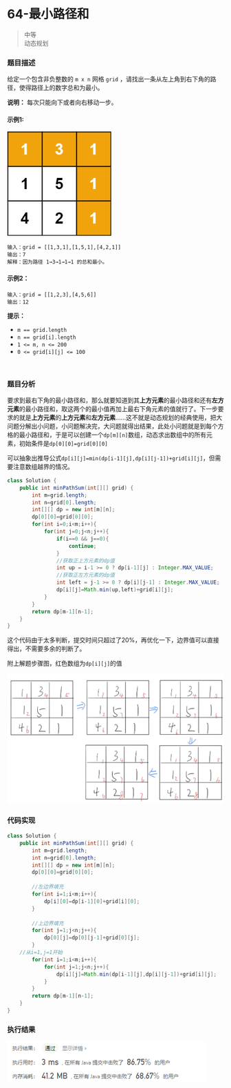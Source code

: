 # 64-最小路径和

> 中等  
> 动态规划

### 题目描述

给定一个包含非负整数的 `m x n` 网格 `grid` ，请找出一条从左上角到右下角的路径，使得路径上的数字总和为最小。

**说明：** 每次只能向下或者向右移动一步。

#### 示例1:

![pic1](https://github.com/hinkleung/leetcode/blob/main/problems/64-最小路径和/64-pic1.jpg)

```
输入：grid = [[1,3,1],[1,5,1],[4,2,1]]
输出：7
解释：因为路径 1→3→1→1→1 的总和最小。
```

#### 示例2：

```
输入：grid = [[1,2,3],[4,5,6]]
输出：12
```

**提示：**

- `m == grid.length`
- `n == grid[i].length`
- `1 <= m, n <= 200`
- `0 <= grid[i][j] <= 100`

</br>

### 题目分析

要求到最右下角的最小路径和，那么就要知道到其**上方元素**的最小路径和还有**左方元素**的最小路径和，取这两个的最小值再加上最右下角元素的值就行了。下一步要求的就是**上方元素**的**上方元素**和**左方元素**……这不就是动态规划的经典使用，把大问题分解出小问题，小问题解决完，大问题就得出结果，此处小问题就是到每个方格的最小路径和，于是可以创建一个`dp[m][n]`数组，动态求出数组中的所有元素，初始条件是`dp[0][0]=grid[0][0]`

可以抽象出推导公式`dp[i][j]=min(dp[i-1][j],dp[i][j-1])+grid[i][j]`，但需要注意数组越界的情况。

```java
class Solution {
    public int minPathSum(int[][] grid) {
        int m=grid.length;
        int n=grid[0].length;
        int[][] dp = new int[m][n];
        dp[0][0]=grid[0][0];
        for(int i=0;i<m;i++){
            for(int j=0;j<n;j++){
                if(i==0 && j==0){
                    continue;
                }
                //获取正上方元素的dp值
                int up = i-1 >= 0 ? dp[i-1][j] : Integer.MAX_VALUE;
                //获取正左方元素的dp值
                int left = j-1 >= 0 ? dp[i][j-1] : Integer.MAX_VALUE;
                dp[i][j]=Math.min(up,left)+grid[i][j];
            }
        }
        return dp[m-1][n-1];
    }
}
```

这个代码由于太多判断，提交时间只超过了20%，再优化一下，边界值可以直接得出，不需要多余的判断了。

附上解题步骤图，红色数组为`dp[i][j]`的值

![pic](https://github.com/hinkleung/leetcode/blob/main/problems/64-最小路径和/64-pic.jpg)

### 代码实现

```java
class Solution {
    public int minPathSum(int[][] grid) {
        int m=grid.length;
        int n=grid[0].length;
        int[][] dp = new int[m][n];
        dp[0][0]=grid[0][0];

        //左边界填充
        for(int i=1;i<m;i++){
            dp[i][0]=dp[i-1][0]+grid[i][0];
        }

        //上边界填充
        for(int j=1;j<n;j++){
            dp[0][j]=dp[0][j-1]+grid[0][j];
        }
	//从i=1,j=1开始
        for(int i=1;i<m;i++){
            for(int j=1;j<n;j++){
                dp[i][j]=Math.min(dp[i-1][j],dp[i][j-1])+grid[i][j];
            }
        }
        return dp[m-1][n-1];
    }
}
```

### 执行结果

![pic](https://github.com/hinkleung/leetcode/blob/main/problems/64-最小路径和/64-result.png)
